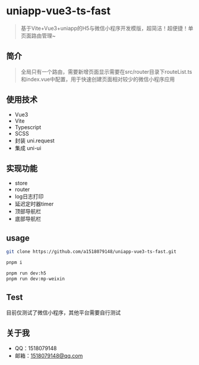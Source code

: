 # uniapp-vue3-ts-fast
> 基于Vite+Vue3+uniapp的H5与微信小程序开发模版，超简洁！超便捷！单页面路由管理~

## 简介

> 全局只有一个路由，需要新增页面显示需要在src/router目录下routeList.ts和index.vue中配置，用于快速创建页面相对较少的微信小程序应用

## 使用技术
- Vue3
- Vite
- Typescript
- SCSS
- 封装 uni.request
- 集成 uni-ui


## 实现功能
- store
- router
- log日志打印
- 延迟定时器timer
- 顶部导航栏
- 底部导航栏


## usage

```bash
git clone https://github.com/a1518079148/uniapp-vue3-ts-fast.git

pnpm i

pnpm run dev:h5
pnpm run dev:mp-weixin
```

## Test
目前仅测试了微信小程序，其他平台需要自行测试

## 关于我
- QQ：1518079148
- 邮箱：1518079148@qq.com